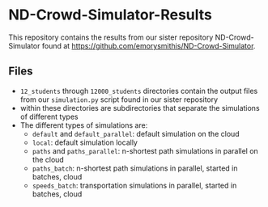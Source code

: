 # ND-Crowd-Simulator-Results

This repository contains the results from our sister repository ND-Crowd-Simulator found at https://github.com/emorysmithis/ND-Crowd-Simulator. 

## Files 
- `12_students` through `12000_students` directories contain the output files from our `simulation.py` script found in our sister repository 
- within these directories are subdirectories that separate the simulations of different types 
- The different types of simulations are: 
    - `default` and `default_parallel`: default simulation on the cloud 
    - `local`: default simulation locally 
    - `paths` and `paths_parallel`: n-shortest path simulations in parallel on the cloud 
    - `paths_batch`: n-shortest path simulations in parallel, started in batches, cloud 
    - `speeds_batch`: transportation simulations in parallel, started in batches, cloud 

